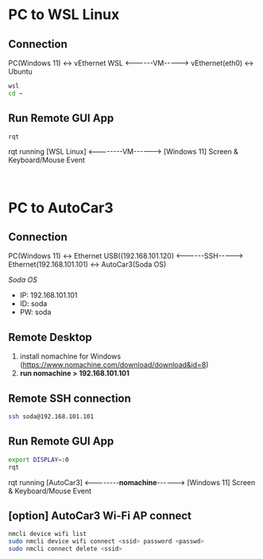 # PC to WSL Linux

## Connection
PC(Windows 11) <-> vEthernet WSL <------VM-----> vEthernet(eth0) <-> Ubuntu

```sh
wsl
cd ~
```

## Run Remote GUI App
```sh
rqt
```

rqt running [WSL Linux] <--------VM------> [Windows 11] Screen & Keyboard/Mouse Event

<br/>  

# PC to AutoCar3

## Connection
PC(Windows 11) <-> Ethernet USB((192.168.101.120) <------SSH-----> Ethernet(192.168.101.101) <-> AutoCar3(Soda OS)

*Soda OS*
- IP: 192.168.101.101
- ID: soda
- PW: soda

## Remote Desktop
1. install nomachine for Windows (https://www.nomachine.com/download/download&id=8)  
2. **run nomachine > 192.168.101.101**


## Remote SSH connection 

```sh
ssh soda@192.168.101.101
```

## Run Remote GUI App
```sh
export DISPLAY=:0
rqt
```

rqt running [AutoCar3] <--------**nomachine**------> [Windows 11] Screen & Keyboard/Mouse Event

## [option] AutoCar3 Wi-Fi AP connect
```sh
nmcli device wifi list
sudo nmcli device wifi connect <ssid> password <passwd>
sudo nmcli connect delete <ssid>
```
